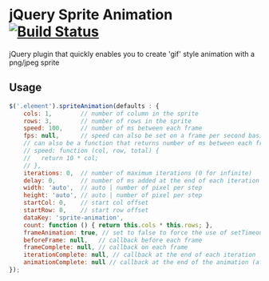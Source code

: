 # jQuery Sprite Animation [![Build Status](https://secure.travis-ci.org/DeuxHuitHuit/jQuery-sprite-animation.png?branch=master)](http://travis-ci.org/DeuxHuitHuit/jQuery-sprite-animation) 


jQuery plugin that quickly enables you to create 'gif' style animation with a png/jpeg sprite

## Usage

```js
$('.element').spriteAnimation(defaults : {
	cols: 1,        // number of column in the sprite
	rows: 3,        // number of rows in the sprite
	speed: 100,     // number of ms between each frame
	fps: null,		// speed can also be set on a frame per second basis
	// can also be a function that returns number of ms between each frame
	// speed: function (col, row, total) {
	//   return 10 * col;
	// },
	iterations: 0,  // number of maximum iterations (0 for infinite)
	delay: 0,       // number of ms added at the end of each iteration
	width: 'auto',  // auto | number of pixel per step
	height: 'auto', // auto | number of pixel per step
	startCol: 0,    // start col offset
	startRow: 0,    // start row offset
	dataKey: 'sprite-animation',
	count: function () { return this.cols * this.rows; },
	frameAnimation: true, // set to false to force the use of setTimeout
	beforeFrame: null,   // callback before each frame
	frameComplete: null, // callback on each frame
	iterationComplete: null, // callback at the end of each iteration
	animationComplete: null // callback at the end of the animation (after all iterations)
});

```